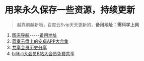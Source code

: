 # 用来永久保存一些资源，持续更新

> 越靠前越新哦，百度云Svip天天更新的，**备用地址：需科学上网**


1. [图床导航](https://archive-center.github.io/anran1/图床导航.html)-----[备用地址](https://archive.ph/glauO)
1. [蓝奏云盘上的安卓APP大合集](https://github.com/anran-world/Anranawsl/blob/master/Archive/蓝奏云盘上的安卓APP大合集.md)
1. [共享会员历史分享](https://github.com/anran-world/Anranawsl/blob/master/Archive/共享会员历史分享.md)
1. [bilibili大会员B站大会员免费共享](https://github.com/anran-world/Anranawsl/blob/master/Archive/bilibili大会员B站大会员免费共享.md)
